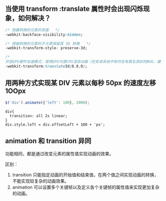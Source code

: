## 当使用 transform :translate 属性时会出现闪烁现象，如何解决？
```css
/* 隐藏转换的元素的背面   */
-webkit-backface-visibility:hidden; 

/* 使被转换的元素的子元素保留其 3D 转换   */
-webkit-transform-style: preserve-3d; 

/* 
开启GPU硬件加速模式，使用GPU代替CPU渲染动画（在安卓系统中有时会有莫名其妙的BUG，建议慎重）。如果你没有特别规定动画结束后的状态的话，动画在结束后都会直接跳回到动画未执行时候的原始状态，可参考animation-fill-mode属性 */
-webkit-transform:translate3d(0,0,0);
```

## 用两种方式实现某 DIV 元素以每秒 50px 的速度左移1OOpx
```js
$('div').animate({'left': 100}, 2000);
```
```
div{
  transition: all 2s linear;
}
div.style.left = div.offsetLeft + 100 + 'px';
```

## animation 和 transition 异同
功能相同，都是通过改变元素的属性值实现动画的效果。

区别：
1. transition 只能指定动画的开始值和结束值，在两个值之间实现动画的转换，不能实现较复杂的动画效果。
2. animation 可以设置多个关键帧以及定义各个关键帧的属性值来实现更加复杂的动画。